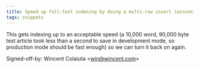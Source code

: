 ```yaml
---
title: Speed up full-text indexing by doing a multi-row insert (wincent.com, 0d3e312)
tags: snippets
---
```


This gets indexing up to an acceptable speed (a 10,000 word, 90,000 byte test article took less than a second to save in development mode, so production mode should be fast enough) so we can turn it back on again.

Signed-off-by: Wincent Colaiuta &lt;win@wincent.com&gt;
